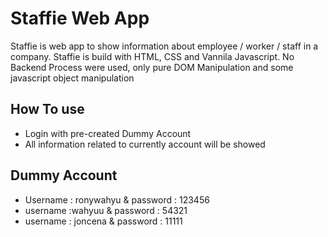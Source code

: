# Staffie Web App
Staffie is web app to show information about employee / worker / staff in a company. Staffie is build with HTML, CSS and Vannila Javascript. No Backend Process were used, only pure DOM Manipulation and some javascript object manipulation

## How To use
- Login with pre-created Dummy Account
- All information related to currently account will be showed

## Dummy Account 
- Username : ronywahyu & password : 123456
- username :wahyuu & password : 54321
- username : joncena & password : 11111

